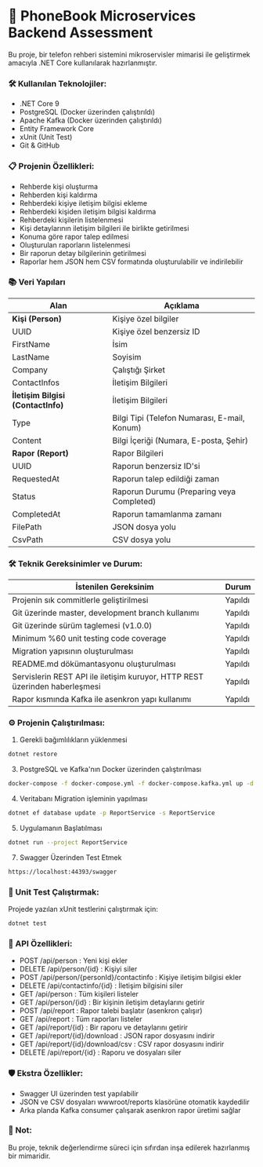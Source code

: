 ﻿# 📖 PhoneBook Microservices Backend Assessment

Bu proje, bir telefon rehberi sistemini mikroservisler mimarisi ile geliştirmek amacıyla .NET Core kullanılarak hazırlanmıştır.


### 🛠 Kullanılan Teknolojiler:

- .NET Core 9
- PostgreSQL (Docker üzerinden çalıştırıldı)
- Apache Kafka (Docker üzerinden çalıştırıldı)
- Entity Framework Core
- xUnit (Unit Test)
- Git & GitHub


### 📋 Projenin Özellikleri:

- Rehberde kişi oluşturma
- Rehberden kişi kaldırma
- Rehberdeki kişiye iletişim bilgisi ekleme
- Rehberdeki kişiden iletişim bilgisi kaldırma
- Rehberdeki kişilerin listelenmesi
- Kişi detaylarının iletişim bilgileri ile birlikte getirilmesi
- Konuma göre rapor talep edilmesi
- Oluşturulan raporların listelenmesi
- Bir raporun detay bilgilerinin getirilmesi
- Raporlar hem JSON hem CSV formatında oluşturulabilir ve indirilebilir


### 📚 Veri Yapıları

| Alan          | Açıklama                                    |
| ------------- | ------------------------------------------- |
| **Kişi (Person)**    | Kişiye özel bilgiler                        |
| UUID          | Kişiye özel benzersiz ID                    |
| FirstName     | İsim                                        |
| LastName      | Soyisim                                     |
| Company       | Çalıştığı Şirket                            |
| ContactInfos       | 	İletişim Bilgileri                            |
| **İletişim Bilgisi (ContactInfo)** | İletişim Bilgileri                        |
| Type          | Bilgi Tipi (Telefon Numarası, E-mail, Konum) |
| Content       | Bilgi İçeriği (Numara, E-posta, Şehir)       |
| **Rapor (Report)**    | Rapor Bilgileri                             |
| UUID          | Raporun benzersiz ID'si                     |
| RequestedAt   | Raporun talep edildiği zaman                |
| Status        | Raporun Durumu (Preparing veya Completed)   |
| CompletedAt   | Raporun tamamlanma zamanı                   |
| FilePath      | JSON dosya yolu                             |
| CsvPath       | CSV dosya yolu                              |



### 🛠 Teknik Gereksinimler ve Durum:

| İstenilen Gereksinim          | Durum                                    |
| ------------- | ------------------------------------------- |
|Projenin sık commitlerle geliştirilmesi |  Yapıldı
|Git üzerinde master, development branch kullanımı |  Yapıldı
|Git üzerinde sürüm taglemesi (v1.0.0) |  Yapıldı
|Minimum %60 unit testing code coverage |  Yapıldı
|Migration yapısının oluşturulması |  Yapıldı
|README.md dökümantasyonu oluşturulması |  Yapıldı
|Servislerin REST API ile iletişim kuruyor, HTTP REST üzerinden haberleşmesi |  Yapıldı
|Rapor kısmında Kafka ile asenkron yapı kullanımı |  Yapıldı


### ⚙️ Projenin Çalıştırılması:

1. Gerekli bağımlılıkların yüklenmesi
```bash
dotnet restore
```

3. PostgreSQL ve Kafka'nın Docker üzerinden çalıştırılması
```bash
docker-compose -f docker-compose.yml -f docker-compose.kafka.yml up -d
```

4. Veritabanı Migration işleminin yapılması
```bash
dotnet ef database update -p ReportService -s ReportService
```

5. Uygulamanın Başlatılması
```bash
dotnet run --project ReportService
```

7. Swagger Üzerinden Test Etmek
```bash
https://localhost:44393/swagger
```

### 🧪 Unit Test Çalıştırmak:

Projede yazılan xUnit testlerini çalıştırmak için:
```bash
dotnet test
```

### 🚀 API Özellikleri:

<ul>
<li>POST /api/person : Yeni kişi ekler</li>

<li>DELETE /api/person/{id} : Kişiyi siler</li>

<li>POST /api/person/{personId}/contactinfo : Kişiye iletişim bilgisi ekler</li>

<li>DELETE /api/contactinfo/{id} : İletişim bilgisini siler</li>

<li>GET /api/person : Tüm kişileri listeler</li>

<li>GET /api/person/{id} : Bir kişinin iletişim detaylarını getirir</li>

<li>POST /api/report : Rapor talebi başlatır (asenkron çalışır)</li>

<li>GET /api/report : Tüm raporları listeler</li>

<li>GET /api/report/{id} : Bir raporu ve detaylarını getirir</li>

<li>GET /api/report/{id}/download : JSON rapor dosyasını indirir</li>

<li>GET /api/report/{id}/download/csv : CSV rapor dosyasını indirir</li>

<li>DELETE /api/report/{id} : Raporu ve dosyaları siler</li>
</ul>

### 🛡️ Ekstra Özellikler:

- Swagger UI üzerinden test yapılabilir
- JSON ve CSV dosyaları wwwroot/reports klasörüne otomatik kaydedilir
- Arka planda Kafka consumer çalışarak asenkron rapor üretimi sağlar

### 📢 Not:

Bu proje, teknik değerlendirme süreci için sıfırdan inşa edilerek hazırlanmış bir mimaridir. 

